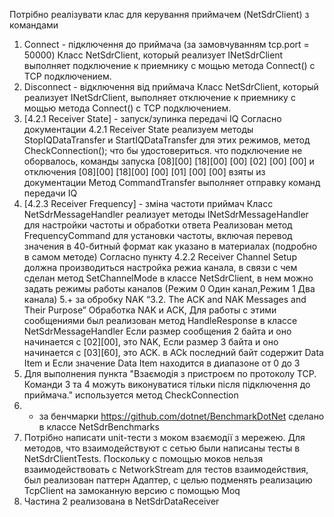 ﻿Потрібно реалізувати клас для керування приймачем (NetSdrClient) з командами 
1. Connect - підключення до приймача (за замовчуванням tcp.port = 50000)
Класс  NetSdrClient, который реализует INetSdrClient выполняет подключение к приемнику с мощью метода Connect() с TCP подключением.
2. Disconnect - відключення від приймача
Класс  NetSdrClient, который реализует INetSdrClient, выполняет отключение к приемнику с мощью метода Connect() с TCP подключением.
3. [4.2.1 Receiver State] - запуск/зупинка передачі IQ
Согласно документации 4.2.1 Receiver State реализуем методы StopIQDataTransfer и
StartIQDataTransfer для этих режимов, метод  CheckConnection(); что бы удостовериться. что подключение не оборвалось, команды
запуска [08][00] [18][00] [00] [02] [00] [00] и отключения [08][00] [18][00] [00] [01] [00] [00] взяты из документации
Метод CommandTransfer выполняет отправку команд передачи IQ
4. [4.2.3 Receiver Frequency] - зміна частоти приймач
Класс NetSdrMessageHandler реализует методы INetSdrMessageHandler для настройки частоты и обработки ответа
Реализован метод FrequencyCommand для установки частоты, включая перевод значения в 40-битный формат как указано в материалах (подробно в самом методе)
Согласно пункту 4.2.2 Receiver Channel Setup должна производиться настройка режиа канала, 
в связи с чем сделан метод SetChannelMode в классе NetSdrClient, в нем можно задать режимы работы каналов (Режим 0 Один канал,Режим 1 Два канала)
5.+ за обробку NAK “3.2. The ACK and NAK Messages and Their Purpose” 
Обработка NAK и ACK, Для работы с этими сообщениями был реализован метод HandleResponse в классе NetSdrMessageHandler
Если размер сообщения 2 байта и оно начинается с [02][00], это NAK,   Если размер 3 байта и оно начинается с [03][60], это ACK.
в ACk последний байт  содержит Data Item и Если значение Data Item находится в диапазоне от 0 до 3
6. Для выполнения пункта "Взаємодія з пристроєм по протоколу TCP. Команди 3 та 4 можуть виконуватися тільки після 
підключення до приймача." используется метод CheckConnection
7. + за бенчмарки https://github.com/dotnet/BenchmarkDotNet сделано в классе NetSdrBenchmarks
8. Потрібно написати unit-тести з моком взаємодії з мережею.
Для методов, что взаимодействуют с сетью были написаны тесты в NetSdrClientTests. Поскольку с помощью моков
нельзя взаимодействовать с NetworkStream для тестов взаимодействия, был реализован паттерн Адаптер, с целью подменять реализацию TcpClient на замоканную версию с помощью Moq
9. Частина 2 реализована в NetSdrDataReceiver

